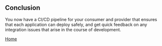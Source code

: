 ## Conclusion

You now have a CI/CD pipeline for your consumer and provider that ensures that each application can deploy safely, and get quick feedback on any integration issues that arise in the course of development.

[Home](/README.md)
